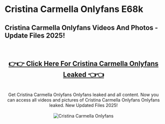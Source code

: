 # Cristina Carmella Onlyfans E68k

<h2>Cristina Carmella Onlyfans Videos And Photos - Update Files 2025!</h2>
<br>
<div align="center">
<h2><a href="https://213.232.235.80/live/video.php?q=cristina-carmella-onlyfans" rel="nofollow">👉👉 Click Here For Cristina Carmella Onlyfans Leaked 👈👈</a></h2>

<br>
Get Cristina Carmella Onlyfans Onlyfans leaked and all content. Now you can access all videos and pictures of Cristina Carmella Onlyfans Onlyfans leaked. New Updated Files 2025!
<br>
<br>
<a href="https://213.232.235.80/live/video.php?q=cristina-carmella-onlyfans" rel="nofollow" data-target="animated-image.originalLink"><img src="https://i.imgur.com/dJHk4Zq.gif" alt="Cristina Carmella Onlyfans" style="max-width: 100%; display: inline-block;" data-target="animated-image.originalImage"></a>
</div>
<br>